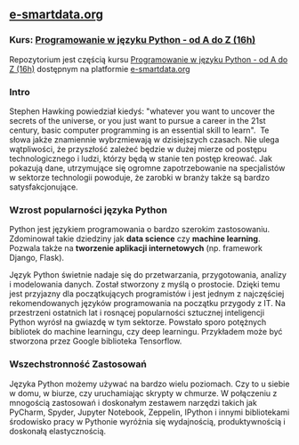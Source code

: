## [e-smartdata.org](https://e-smartdata.org/)
### Kurs: [Programowanie w języku Python - od A do Z (16h)](https://e-smartdata.teachable.com/p/programowanie-w-jezyku-python-od-a-do-z)
Repozytorium jest częścią kursu [Programowanie w języku Python - od A do Z (16h)](https://e-smartdata.teachable.com/p/programowanie-w-jezyku-python-od-a-do-z) dostępnym na platformie [e-smartdata.org](https://e-smartdata.org/)

### Intro

Stephen Hawking powiedział kiedyś: "whatever you want to uncover the secrets of the universe, or you just want to 
pursue a career in the 21st century, basic computer programming is an essential skill to learn".  Te słowa jakże 
znamiennie wybrzmiewają w dzisiejszych czasach. Nie ulega wątpliwości, że przyszłość zależeć będzie w dużej mierze 
od postępu technologicznego i ludzi, którzy będą w stanie ten postęp kreować. Jak pokazują dane, utrzymujące się 
ogromne zapotrzebowanie na specjalistów w sektorze technologii powoduje, że zarobki w branży także są bardzo 
satysfakcjonujące. 

### Wzrost popularności języka Python

Python jest językiem programowania o bardzo szerokim zastosowaniu. Zdominował takie dziedziny jak **data science** 
czy **machine learning**. Pozwala także na **tworzenie aplikacji internetowych** (np. framework Django, Flask). 

Język Python świetnie nadaje się do przetwarzania, przygotowania, analizy i modelowania danych. Został stworzony 
z myślą o prostocie. Dzięki temu jest przyjazny dla początkujących programistów i jest jednym z najczęściej 
rekomendowanych języków programowania na początku przygody z IT. Na przestrzeni ostatnich lat i rosnącej 
popularności sztucznej inteligencji Python wyrósł na gwiazdę w tym sektorze. Powstało sporo potężnych 
bibliotek do machine learningu, czy deep learningu. Przykładem może być stworzona przez Google biblioteka Tensorflow.

### Wszechstronność Zastosowań

Języka Python możemy używać na bardzo wielu poziomach. Czy to u siebie w domu, w biurze, czy uruchamiając skrypty 
w chmurze. W połączeniu z mnogością zastosowań i doskonałym zestawem narzędzi takich jak PyCharm, Spyder, Jupyter
 Notebook, Zeppelin, IPython i innymi bibliotekami środowisko pracy w Pythonie wyróżnia się wydajnością, 
 produktywnością i doskonałą elastycznością.